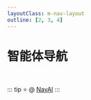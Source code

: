 ```yaml
---
layoutClass: m-nav-layout
outline: [2, 3, 4]
---
```


<script setup>
import { NAV_DATA } from './data'
</script>
<style src="./index.scss"></style>

# 智能体导航

<MNavLinks v-for="{title, items} in NAV_DATA" :title="title" :items="items"/>

<br />

::: tip
⭐️ @ [NavAI](https://github.com/r0ad/NavAI)
:::
